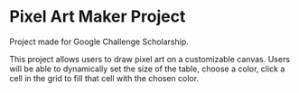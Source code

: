 # Pixel Art Maker Project
Project made for Google Challenge Scholarship.

This project allows users to draw pixel art on a customizable canvas.
Users will be able to dynamically set the size of the table, choose a color, click a cell in the grid to fill that cell with the chosen color.
